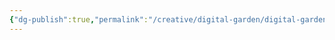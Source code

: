 ```yaml
---
{"dg-publish":true,"permalink":"/creative/digital-garden/digital-garden-home/","tags":["gardenEntry"]}
---
```


